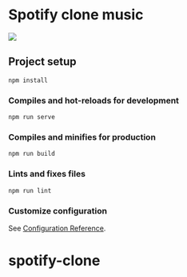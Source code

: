 <h1>Spotify clone music</h1>
<img src="https://i.ibb.co/qRCSvK5/spotify.png"></img>

## Project setup
```
npm install
```

### Compiles and hot-reloads for development
```
npm run serve
```

### Compiles and minifies for production
```
npm run build
```

### Lints and fixes files
```
npm run lint
```

### Customize configuration
See [Configuration Reference](https://cli.vuejs.org/config/).
# spotify-clone

